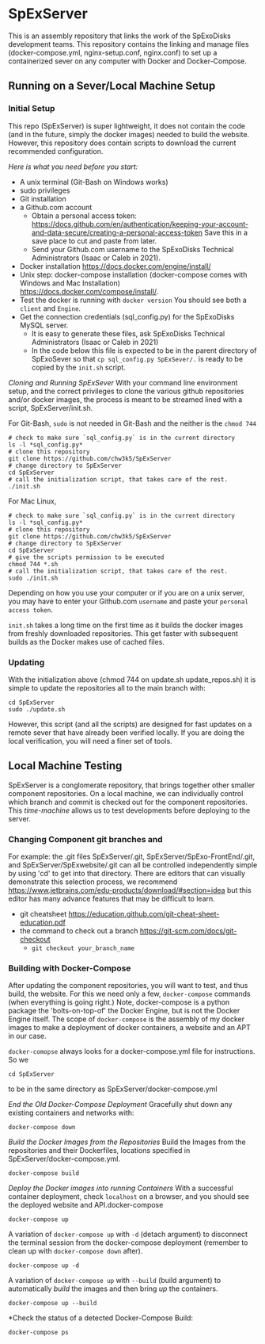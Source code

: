 # SpExServer
This is an assembly repository that links the work of the SpExoDisks
development teams. This repository contains the linking and manage files
(docker-compose.yml,  nginx-setup.conf, nginx.conf) to set up a 
containerized sever on any computer with Docker and Docker-Compose.
## Running on a Sever/Local Machine Setup
### Initial Setup
This repo (SpExServer) is super lightweight, it does not contain the
code (and in the future, simply the docker images) needed to build the
website. However, this repository does contain scripts to download
the current recommended configuration.

*Here is what you need before you start:*
- A unix terminal (Git-Bash on Windows works)
- sudo privileges
- Git installation
- a Github.com account
  - Obtain a personal access token: https://docs.github.com/en/authentication/keeping-your-account-and-data-secure/creating-a-personal-access-token
    Save this in a save place to cut and paste from later.
  - Send your Github.com username to the SpExoDisks Technical Administrators
    (Isaac or Caleb in 2021).
- Docker installation https://docs.docker.com/engine/install/
- Unix step: docker-compose installation (docker-compose comes with
Windows and Mac Installation) https://docs.docker.com/compose/install/.
- Test the docker is running with `docker version` You should see both a `client` and `Engine`.
- Get the connection credentials (sql_config.py) for the SpExoDisks MySQL server.
  - It is easy to generate these files, ask SpExoDisks Technical 
    Administrators (Isaac or Caleb in 2021)
  - In the code below this file is expected to be in the parent directory
    of SpExoSever so that `cp sql_config.py SpExSever/.` is ready to
    be copied by the `init.sh` script.

*Cloning and Running SpExSever*
With your command line environment setup, and the correct privileges
to clone the various github repositories and/or docker images, the process
is meant to be streamed lined with a script, SpExServer/init.sh.

For Git-Bash, `sudo` is not needed in Git-Bash  and the neither is the `chmod 744`
```angular2html
# check to make sure `sql_config.py` is in the current directory
ls -l *sql_config.py*
# clone this repository
git clone https://github.com/chw3k5/SpExServer
# change directory to SpExServer
cd SpExServer
# call the initialization script, that takes care of the rest.
./init.sh
```

For Mac Linux,
```angular2html
# check to make sure `sql_config.py` is in the current directory
ls -l *sql_config.py*
# clone this repository
git clone https://github.com/chw3k5/SpExServer
# change directory to SpExServer
cd SpExServer
# give the scripts permission to be executed
chmod 744 *.sh
# call the initialization script, that takes care of the rest.
sudo ./init.sh
```

Depending on how you use your computer or if you are on a unix server,
you may have to enter your Github.com `username` and paste your 
`personal access token`.

`init.sh` takes a long time on the first time as it builds the docker images 
from freshly downloaded repositories. This get faster with subsequent builds
as the Docker makes use of cached files.

### Updating
With the initialization above (chmod 744 on update.sh update_repos.sh)
it is simple to update the repositories all to the main branch with:
```angular2html
cd SpExServer
sudo ./update.sh
```

However, this script (and all the scripts) are designed for fast updates
on a remote sever that have already been verified locally. If you are doing
the local verification, you will need a finer set of tools.

## Local Machine Testing
SpExServer is a conglomerate repository, that brings together other smaller
component repositories. On a local machine, we can individually control 
which branch and commit is checked out for the component repositories.
This *time-machine* allows us to test developments before deploying to the
server.

### Changing Component git branches and 
For example: the .git files SpExServer/.git, SpExServer/SpExo-FrontEnd/.git,
and SpExServer/SpExwebsite/.git can all be controlled independently simple by
using 'cd' to get into that directory. There are editors that can visually
demonstrate this selection process, we recommend https://www.jetbrains.com/edu-products/download/#section=idea
but this editor has many advance features that may be difficult to learn.

- git cheatsheet https://education.github.com/git-cheat-sheet-education.pdf
- the command to check out a branch https://git-scm.com/docs/git-checkout
  - `git checkout your_branch_name`

### Building with Docker-Compose
After updating the component repositories, you will want to test, 
and thus build, the website. For this we need only a few, `docker-compose`
commands (when everything is going right.) Note, docker-compose is a
python package the 'bolts-on-top-of' the Docker Engine, but is not the
Docker Engine itself. The scope of `docker-compose` is the assembly of
my docker images to make a deployment of docker containers, a website 
and an APT in our case.

`docker-comopse` always looks for a docker-compose.yml file for
instructions. So we 
```angular2html
cd SpExServer
```
to be in the same directory as 
SpExServer/docker-compose.yml

*End the Old Docker-Compose Deployment*
Gracefully shut down any existing containers and networks with:
```angular2html
docker-compose down
```

*Build the Docker Images from the Repositories*
Build the Images from the repositories and their Dockerfiles, locations
specified in SpExServer/docker-compose.yml.
```angular2html
docker-compose build
```

*Deploy the Docker images into running Containers*
With a successful container deployment, check `localhost` 
on a browser, and you should see the deployed website and API.docker-compose
```angular2html
docker-compose up
```

A variation of `docker-compose up` with `-d` (detach argument) to disconnect the terminal session from the docker-compose
deployment (remember to clean up with `docker-compose down` after).
```angular2html
docker-compose up -d
```

A variation of `docker-compose up` with `--build` (build argument) 
to automatically *build* the images and then bring *up* the containers.
```angular2html
docker-compose up --build
```

*Check the status of a detected Docker-Compose Build:
```angular2html
docker-compose ps
```
